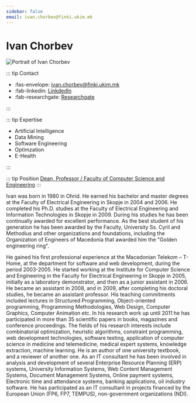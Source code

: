 ```yaml
---
sidebar: false
email: ivan.chorbev@finki.ukim.mk
---
```


# Ivan Chorbev

![Portrait of Ivan Chorbev](assets/img/partner/ukim/lecturer/ivan-chorbev.jpg "Portrait of Ivan Chorbev")

<!-- <img :src="$withBase('/assets/img/partner/ukim/lecturer/ivan-chorbev.jpg')" alt="Portrait of Ivan Chorbev" title="Portrait of Ivan Chorbev" /> -->

::: tip Contact

- :fas-envelope: [ivan.chorbev@finki.ukim.mk](mailto:ivan.chorbev@finki.ukim.mk)
- :fab-linkedin: [LinkdedIn](https://www.linkedin.com/in/ivan-chorbev-7878823/)
- :fab-researchgate: [Researchgate](https://www.researchgate.net/profile/Ivan_Chorbev)

:::

::: tip Expertise

- Artificial Intelligence
- Data Mining
- Software Engineering
- Optimzation
- E-Health

:::

::: tip Position
[Dean, Professor / Faculty of Computer Science and Engineering](https://finki.ukim.mk/en/staff/ivan-chorbev)
:::

Ivan was born in 1980 in Ohrid.
He earned his bachelor and master degrees at the Faculty of Electrical Engineering in Skopje in 2004 and 2006.
He completed his Ph.D. studies at the Faculty of Electrical Engineering and Information Technologies in Skopje in 2009.
During his studies he has been continually awarded for excellent performance.
As the best student of his generation he has been awarded by the Faculty, University Ss. Cyril and Methodius and other organizations and foundations, including the Organization of Engineers of Macedonia that awarded him the "Golden engineering ring".

<!-- more -->

He gained his first professional experience at the Macedonian Telekom – T-Home, at the department for software and web development, during the period 2003-2005.
He started working at the Institute for Computer Science and Engineering in the Faculty for Electrical Engineering in Skopje in 2005, initially as a laboratory demonstrator, and then as a junior assistant in 2006.
He became an assistant in 2008, and in 2009, after completing his doctoral studies, he became an assistant professor.
His teaching commitments included lectures in Structured Programming, Object-oriented programming, Programming Methodologies, Web Design, Computer Graphics, Computer Animation etc.
In his research work up until 2011 he has participated in more than 35 scientific papers in books, magazines and conference proceedings.
The fields of his research interests include combinatorial optimization, heuristic algorithms, constraint programming, web development technologies, software testing, application of computer science in medicine and telemedicine, medical expert systems, knowledge extraction, machine learning.
He is an author of one university textbook, and a reviewer of another one.
As an IT consultant he has been involved in analysis and development of several Enterprise Resource Planning (ERP) systems, University Information Systems, Web Content Management Systems, Document Management Systems, Online payment systems, Electronic time and attendance systems, banking applications, oil industry software.
He has participated as an IT consultant in projects financed by the European Union (FP6, FP7, TEMPUS), non-government organizations (NDI).
